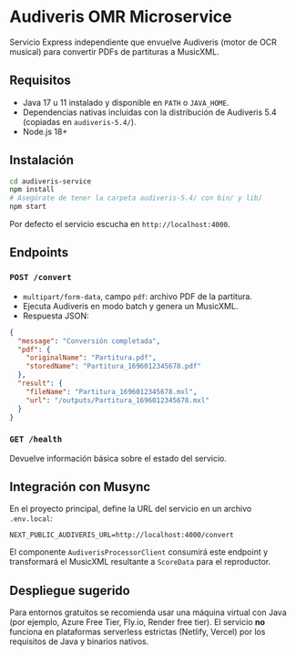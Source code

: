 # Audiveris OMR Microservice

Servicio Express independiente que envuelve Audiveris (motor de OCR musical) para convertir PDFs de partituras a MusicXML.

## Requisitos

- Java 17 u 11 instalado y disponible en `PATH` o `JAVA_HOME`.
- Dependencias nativas incluidas con la distribución de Audiveris 5.4 (copiadas en `audiveris-5.4/`).
- Node.js 18+

## Instalación

```bash
cd audiveris-service
npm install
# Asegúrate de tener la carpeta audiveris-5.4/ con bin/ y lib/
npm start
```

Por defecto el servicio escucha en `http://localhost:4000`.

## Endpoints

### `POST /convert`

- `multipart/form-data`, campo `pdf`: archivo PDF de la partitura.
- Ejecuta Audiveris en modo batch y genera un MusicXML.
- Respuesta JSON:

```json
{
  "message": "Conversión completada",
  "pdf": {
    "originalName": "Partitura.pdf",
    "storedName": "Partitura_1696012345678.pdf"
  },
  "result": {
    "fileName": "Partitura_1696012345678.mxl",
    "url": "/outputs/Partitura_1696012345678.mxl"
  }
}
```

### `GET /health`

Devuelve información básica sobre el estado del servicio.

## Integración con Musync

En el proyecto principal, define la URL del servicio en un archivo `.env.local`:

```
NEXT_PUBLIC_AUDIVERIS_URL=http://localhost:4000/convert
```

El componente `AudiverisProcessorClient` consumirá este endpoint y transformará el MusicXML resultante a `ScoreData` para el reproductor.

## Despliegue sugerido

Para entornos gratuitos se recomienda usar una máquina virtual con Java (por ejemplo, Azure Free Tier, Fly.io, Render free tier). El servicio **no** funciona en plataformas serverless estrictas (Netlify, Vercel) por los requisitos de Java y binarios nativos.



